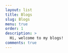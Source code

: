 ```yaml
---
layout: list
title: Blogs
slug: Blogs
menu: true
order: 1
description: >
  Hi, welcome to my blogs!
comments: true
---
```

